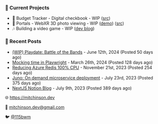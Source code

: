 ### 📌 Current Projects
- 💸 Budget Tracker - Digital checkbook - WIP ([src](https://github.com/bmitchinson/budget-entry))
- 📸 Portals - WebXR 3D photo viewing - WIP ([demo](https://portals.mitchinson.dev/)) ([src](https://github.com/bmitchinson/vr-jpg-viewer-webxr))
- 🎶 Building a video game - WIP ([dev blog](https://blog.mitchinson.dev/playdate-dev-one))

### 📝 Recent Posts

- [(WIP) Playdate: Battle of the Bands](https://blog.mitchinson.dev/playdate-dev-one) - June 12th, 2024 (Posted 50 days ago)
- [Mocking time in Playwright](https://blog.mitchinson.dev/playwright-mock-time) - March 26th, 2024 (Posted 128 days ago)
- [Reducing Azure Redis 100% CPU](https://blog.mitchinson.dev/redis-cpu) - November 21st, 2023 (Posted 254 days ago)
- [Juno: On demand microservice deployment](https://blog.mitchinson.dev/juno) - July 23rd, 2023 (Posted 375 days ago)
- [NextJS Notion Blog](https://blog.mitchinson.dev/blog-2023) - July 9th, 2023 (Posted 389 days ago)

🌐 https://mitchinson.dev

💌 mitchinson.dev@gmail.com

🐦 [@115bwm](https://twitter.com/115bwm)